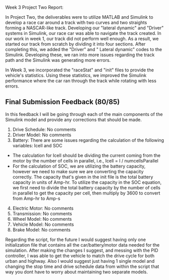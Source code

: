 Week 3 Project Two Report:

In Project Two, the deliverables were to utilize MATLAB and Simulink to develop a race car around a track with two curves and two straights forming a NASCAR-like track. Developing our "lateral dynamic" and "Driver" systems in Simulink, our race car was able to navigate the track created. In our work in week 1, our track did not perform well enough. As a result, we started our track from scratch by dividing it into four sections. After completing this, we added the "Driver" and " Lateral dynamic" codes to the Simulink. Developing these, we ran into more issues regarding the track path and the Simulink was generating more errors. 

In Week 3, we incorporated the "raceStat" and "init" files to provide the vehicle's statistics. Using these statistics, we improved the Simulink performance where the car ran through the track while rotating with less errors. 

## Final Submission Feedback (80/85)
In this feedback I will be going through each of the main components of the Simulink model and provide any corrections that should be made.
1) Drive Schedule: No comments
2) Driver Model: No comments
3) Battery: There are some issues regarding the calculation of the following variables: Icell and SOC
- The calculation for Icell should be dividing the current coming from the motor by the number of cells in parallel, i.e., Icell = I / numcellsParallel
- For the calculation of SOC, we are utilizing the battery capacity, however we need to make sure we are converting the capacity correctly. The capacity that's given in the init file is the total battery capacity in units of Amp-hr. To utilize the capacity in the SOC equation, we first need to divide the total battery capacity by the number of cells in parallel to get the capacity per cell, then multiply by 3600 to convert from Amp-hr to Amp-s
4) Electric Motor: No comments
5) Transmission: No comments
6) Wheel Model: No comments
7) Vehicle Model: No comments
8) Brake Model: No comments

Regarding the script, for the future I would suggest having only one initialization file that contains all the car/battery/motor data needed for the simulation.
After making the changes I suggest, and messing with the PID controller, I was able to get the vehicle to match the drive cycle for both urban and highway.
Also I would suggest just having 1 single model and changing the stop time and drive schedule data from within the script that way you dont have to worry about maintaining two separate models.
